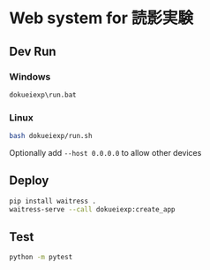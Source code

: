 # Web system for 読影実験

## Dev Run

### Windows
```bat
dokueiexp\run.bat
```

### Linux
```sh
bash dokueiexp/run.sh
```

Optionally add `--host 0.0.0.0` to allow other devices


## Deploy

```sh
pip install waitress .
waitress-serve --call dokueiexp:create_app
```
## Test
```sh
python -m pytest
```
